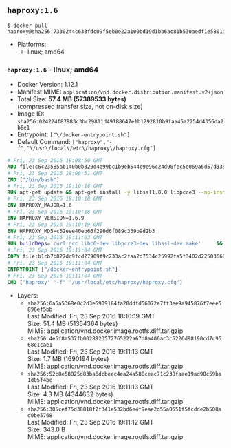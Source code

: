 ## `haproxy:1.6`

```console
$ docker pull haproxy@sha256:7330244c633fdc09f5eb0e22a100bd19d1bb6ac81b530aedf1e5801da0504124
```

-	Platforms:
	-	linux; amd64

### `haproxy:1.6` - linux; amd64

-	Docker Version: 1.12.1
-	Manifest MIME: `application/vnd.docker.distribution.manifest.v2+json`
-	Total Size: **57.4 MB (57389533 bytes)**  
	(compressed transfer size, not on-disk size)
-	Image ID: `sha256:024224f87983c3bc29811d49188647e1b1292810b9faa45a2254d4356da2b6e1`
-	Entrypoint: `["\/docker-entrypoint.sh"]`
-	Default Command: `["haproxy","-f","\/usr\/local\/etc\/haproxy\/haproxy.cfg"]`

```dockerfile
# Fri, 23 Sep 2016 18:08:50 GMT
ADD file:c6c23585ab140b0b320d4e99bc1b0eb544c9e96c24d90fec5e069a6d57d335ca in / 
# Fri, 23 Sep 2016 18:08:51 GMT
CMD ["/bin/bash"]
# Fri, 23 Sep 2016 19:10:18 GMT
RUN apt-get update && apt-get install -y libssl1.0.0 libpcre3 --no-install-recommends && rm -rf /var/lib/apt/lists/*
# Fri, 23 Sep 2016 19:10:18 GMT
ENV HAPROXY_MAJOR=1.6
# Fri, 23 Sep 2016 19:10:18 GMT
ENV HAPROXY_VERSION=1.6.9
# Fri, 23 Sep 2016 19:10:19 GMT
ENV HAPROXY_MD5=c52eee40eb66f290d6f089c339b9d2b3
# Fri, 23 Sep 2016 19:11:03 GMT
RUN buildDeps='curl gcc libc6-dev libpcre3-dev libssl-dev make' 	&& set -x 	&& apt-get update && apt-get install -y $buildDeps --no-install-recommends && rm -rf /var/lib/apt/lists/* 	&& curl -SL "http://www.haproxy.org/download/${HAPROXY_MAJOR}/src/haproxy-${HAPROXY_VERSION}.tar.gz" -o haproxy.tar.gz 	&& echo "${HAPROXY_MD5}  haproxy.tar.gz" | md5sum -c 	&& mkdir -p /usr/src/haproxy 	&& tar -xzf haproxy.tar.gz -C /usr/src/haproxy --strip-components=1 	&& rm haproxy.tar.gz 	&& make -C /usr/src/haproxy 		TARGET=linux2628 		USE_PCRE=1 PCREDIR= 		USE_OPENSSL=1 		USE_ZLIB=1 		all 		install-bin 	&& mkdir -p /usr/local/etc/haproxy 	&& cp -R /usr/src/haproxy/examples/errorfiles /usr/local/etc/haproxy/errors 	&& rm -rf /usr/src/haproxy 	&& apt-get purge -y --auto-remove $buildDeps
# Fri, 23 Sep 2016 19:11:04 GMT
COPY file:b1cb7b827dc9fcd27909f9c233ac2faa2d7534c25992fa5f3402d22503666d6d in / 
# Fri, 23 Sep 2016 19:11:04 GMT
ENTRYPOINT ["/docker-entrypoint.sh"]
# Fri, 23 Sep 2016 19:11:04 GMT
CMD ["haproxy" "-f" "/usr/local/etc/haproxy/haproxy.cfg"]
```

-	Layers:
	-	`sha256:6a5a5368e0c2d3e5909184fa28ddfd56072e7ff3ee9a945876f7eee5896ef5bb`  
		Last Modified: Fri, 23 Sep 2016 18:10:19 GMT  
		Size: 51.4 MB (51354364 bytes)  
		MIME: application/vnd.docker.image.rootfs.diff.tar.gzip
	-	`sha256:4e5f8a537fb0028923572765222a67d8a406ac3c5226d98190cd7c9568e1cae1`  
		Last Modified: Fri, 23 Sep 2016 19:11:13 GMT  
		Size: 1.7 MB (1690194 bytes)  
		MIME: application/vnd.docker.image.rootfs.diff.tar.gzip
	-	`sha256:52c8e58825d83ba6dcbeec4ea24a588ceac71c238faae19ad90c59ba1d05f4bc`  
		Last Modified: Fri, 23 Sep 2016 19:11:13 GMT  
		Size: 4.3 MB (4344632 bytes)  
		MIME: application/vnd.docker.image.rootfs.diff.tar.gzip
	-	`sha256:305cef75d38818f2f341e532bd6e4f9eae2d55a0551f5fcdde2b508ad0be5768`  
		Last Modified: Fri, 23 Sep 2016 19:11:12 GMT  
		Size: 343.0 B  
		MIME: application/vnd.docker.image.rootfs.diff.tar.gzip
